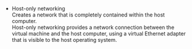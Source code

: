 
- Host-only networking  
Creates a network that is completely contained within the host computer.   
Host-only networking provides a network connection between the virtual machine and the host computer, using a virtual Ethernet adapter that is visible to the host operating system.
